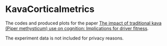 # KavaCorticalmetrics

The codes and produced plots for the paper [The impact of traditional kava (Piper methysticum) use on cognition: Implications for driver fitness](https://www.sciencedirect.com/science/article/abs/pii/S0378874122001143).

The experiment data is not included for privacy reasons.